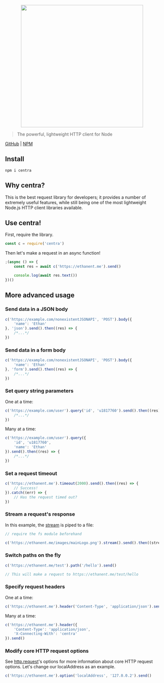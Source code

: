 <p align="center" style="text-align: center;"><img src="https://github.com/ethanent/centra/blob/master/media/centraLogo.png?raw=true" width="400"/></p>

> The powerful, lightweight HTTP client for Node

[GitHub](https://github.com/ethanent/centra) | [NPM](https://npmjs.com/package/centra)

## Install

```shell
npm i centra
```

## Why centra?

This is the best request library for developers; it provides a number of extremely useful features, while still being one of the most lightweight Node.js HTTP client libraries available.

## Use centra!

First, require the library.

```js
const c = require('centra')
```

Then let's make a request in an async function!

```js
;(async () => {
	const res = await c('https://ethanent.me').send()

	console.log(await res.text())
})()
```

## More advanced usage

### Send data in a JSON body

```js
c('https://example.com/nonexistentJSONAPI', 'POST').body({
	'name': 'Ethan'
}, 'json').send().then((res) => {
	/*...*/
})
```

### Send data in a form body

```js
c('https://example.com/nonexistentJSONAPI', 'POST').body({
	'name': 'Ethan'
}, 'form').send().then((res) => {
	/*...*/
})
```

### Set query string parameters

One at a time:

```js
c('https://example.com/user').query('id', 'u1817760').send().then((res) => {
	/*...*/
})
```

Many at a time:

```js
c('https://example.com/user').query({
	'id', 'u1817760',
	'name': 'Ethan'
}).send().then((res) => {
	/*...*/
})
```

### Set a request timeout

```js
c('https://ethanent.me').timeout(2000).send().then((res) => {
	// Success!
}).catch((err) => {
	// Has the request timed out?
})
```

### Stream a request's response

In this example, the [stream](https://nodejs.org/api/stream.html) is piped to a file:

```js
// require the fs module beforehand

c('https://ethanent.me/images/mainLogo.png').stream().send().then((stream) => stream.pipe(fs.createWriteStream(path.join(__dirname, 'logo.png'))))
```

### Switch paths on the fly

```js
c('https://ethanent.me/test').path('/hello').send()

// This will make a request to https://ethanent.me/test/hello
```

### Specify request headers

One at a time:

```js
c('https://ethanent.me').header('Content-Type', 'application/json').send()
```

Many at a time:

```js
c('https://ethanent.me').header({
	'Content-Type': 'application/json',
	'X-Connecting-With': 'centra'
}).send()
```

### Modify core HTTP request options

See [http.request](https://nodejs.org/dist/latest-v10.x/docs/api/http.html#http_http_request_url_options_callback)'s options for more information about core HTTP request options.
Let's change our localAddress as an example.

```js
c('https://ethanent.me').option('localAddress', '127.0.0.2').send()
```